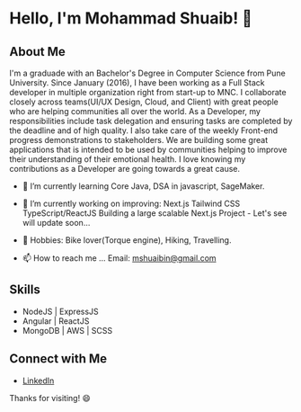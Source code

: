 # Hello, I'm Mohammad Shuaib! 👋

## About Me

I'm a graduade with an Bachelor's Degree in Computer Science from Pune University. Since January (2016), I have been working as a Full Stack developer in multiple organization right from start-up to MNC. I collaborate closely across teams(UI/UX Design, Cloud, and Client) with great people who are helping communities all over the world. As a Developer, my responsibilities include task delegation and ensuring tasks are completed by the deadline and of high quality. I also take care of the weekly Front-end progress demonstrations to stakeholders. We are building some great applications that is intended to be used by communities helping to improve their understanding of their emotional health. I love knowing my contributions as a Developer are going towards a great cause.

- 🌱 I’m currently learning Core Java, DSA in javascript, SageMaker.
  
- 👀 I’m currently working on improving: Next.js Tailwind CSS TypeScript/ReactJS Building a large scalable Next.js Project - Let's see will update soon...
  
- 🌱 Hobbies: Bike lover(Torque engine), Hiking, Travelling.
  
- 📫 How to reach me ... Email: mshuaibin@gmail.com

## Skills

- NodeJS | ExpressJS
- Angular | ReactJS
- MongoDB | AWS | SCSS

## Connect with Me

- [LinkedIn](https://www.linkedin.com/in/mohammad-shuaib-5b62399a/)

Thanks for visiting! 😄
